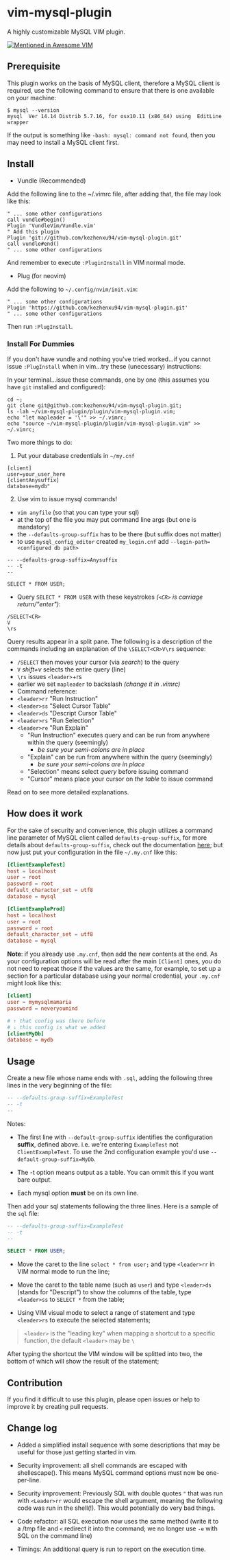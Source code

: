 # vim-mysql-plugin

A highly customizable MySQL VIM plugin.

[![Mentioned in Awesome VIM](https://awesome.re/mentioned-badge.svg)](https://github.com/akrawchyk/awesome-vim/)

## Prerequisite

This plugin works on the basis of MySQL client, therefore a MySQL client is required, use the following command to ensure that there is one available on your machine:

```shell
$ mysql --version
mysql  Ver 14.14 Distrib 5.7.16, for osx10.11 (x86_64) using  EditLine wrapper
```

If the output is something like `-bash: mysql: command not found`, then you may need to install a MySQL client first.

## Install

- Vundle (Recommended)

Add the following line to the ~/.vimrc file, after adding that, the file may look like this:

```vimrc
" ... some other configurations
call vundle#begin()
Plugin 'VundleVim/Vundle.vim'
" Add this plugin
Plugin 'git://github.com/kezhenxu94/vim-mysql-plugin.git'
call vundle#end()
" ... some other configurations
```

And remember to execute `:PluginInstall` in VIM normal mode.

- Plug (for neovim)

Add the following to `~/.config/nvim/init.vim`:
```vimrc
" ... some other configurations
Plugin 'https://github.com/kezhenxu94/vim-mysql-plugin.git'
" ... some other configurations
```

Then run `:PlugInstall`.

### Install For Dummies

If you don't have vundle and nothing you've tried worked...if you cannot issue `:PlugInstall` when in vim...try these (unecessary) instructions:

In your terminal...issue these commands, one by one (this assumes you have `git` installed and configured):

```
cd ~;
git clone git@github.com:kezhenxu94/vim-mysql-plugin.git;
ls -lah ~/vim-mysql-plugin/plugin/vim-mysql-plugin.vim;
echo "let mapleader = '\'" >> ~/.vimrc;
echo "source ~/vim-mysql-plugin/plugin/vim-mysql-plugin.vim" >> ~/.vimrc;
```

Two more things to do:
1. Put your database credentials in `~/my.cnf`
```
[client]
user=your_user_here
[clientAnysuffix]
database=mydb"
```
2. Use vim to issue mysql commands!

- `vim anyfile` (so that you can type your sql)
- at the top of the file you may put command line args (but one is mandatory)
 - the `--defaults-group-suffix` has to be there (but suffix does not matter)
  - to use `mysql_config_editor` created `my_login.cnf` add `--login-path=<configured db path>`

```
-- --defaults-group-suffix=Anysuffix
-- -t
--

SELECT * FROM USER;
```
- Query `SELECT * FROM USER` with these keystrokes _(`<CR>` is carriage return/"enter")_:

```
/SELECT<CR>
V
\rs
```

Query results appear in a split pane. The following is a description of the commands including an explanation of the `\SELECT<CR>V\rs` sequence:

- `/SELECT` then *<CR>* moves your cursor (via *search*) to the query
- `V` *shift+v* selects the entire query (line)
- `\rs` issues `<leader>`+rs
 - earlier we set `mapleader` to backslash _(change it in .vimrc)_
- Command reference:
 - `<leader>rr` "Run Instruction"
 - `<leader>ss` "Select Cursor Table"
 - `<leader>ds` "Descript Cursor Table"
 - `<leader>rs` "Run Selection"
 - `<leader>re` "Run Explain"
   - "Run Instruction" executes query and can be run from anywhere within the query (seemingly)
       - _be sure your semi-colons are in place_
    - "Explain" can be run from anywhere within the query (seemingly)
       - _be sure your semi-colons are in place_
    - "Selection" means select _query_ before issuing command
    - "Cursor" means place your cursor on _the table_ to issue command

Read on to see more detailed explanations.

## How does it work

For the sake of security and convenience, this plugin utilizes a command line parameter of MySQL client called `defaults-group-suffix`, for more details about `defaults-group-suffix`, check out the documentation [here](https://dev.mysql.com/doc/refman/5.5/en/option-file-options.html#option_general_defaults-group-suffix); but now just put your configuration in the file `~/.my.cnf` like this:

```conf
[ClientExampleTest]
host = localhost
user = root
password = root
default_character_set = utf8
database = mysql

[ClientExampleProd]
host = localhost
user = root
password = root
default_character_set = utf8
database = mysql
```

**Note**: if you already use `.my.cnf`, then add the new contents at the end. As your configuration options will be read after the main `[Client]` ones, you do not need to repeat those if the values are the same, for example, to set up a section for a particular database using your normal credential, your `.my.cnf` might look like this:

```conf
[client]
user = mymysqlmamaria
password = neveryoumind

# ↑ that config was there before
# ↓ this config is what we added
[clientMyDb]
database = mydb
```

## Usage

Create a new file whose name ends with `.sql`, adding the following three lines in the very beginning of the file:

```sql
-- --defaults-group-suffix=ExampleTest
-- -t
--
```

Notes:

- The first line with `--default-group-suffix` identifies the configuration **suffix**, defined above. i.e. we're entering `ExampleTest` not `ClientExampleTest`. To use the 2nd configuration example you'd use `--default-group-suffix=MyDb`.

- The -t option means output as a table. You can ommit this if you want bare output.

- Each mysql option **must** be on its own line.

Then add your sql statements following the three lines. Here is a sample of the `sql` file:

```sql
-- --defaults-group-suffix=ExampleTest
-- -t
--

SELECT * FROM USER;
```

- Move the caret to the line `select * from user;` and type `<leader>rr` in VIM normal mode to run the line;

- Move the caret to the table name (such as `user`) and type `<leader>ds` (stands for "Descript") to show the columns of the table, type `<leader>ss` to `SELECT *` from the table;

- Using VIM visual mode to select a range of statement and type `<leader>rs` to execute the selected statements;

> `<leader>` is the "leading key" when mapping a shortcut to a specific function, the default `<leader>` may be `\`

After typing the shortcut the VIM window will be splitted into two, the bottom of which will show the result of the statement;

## Contribution

If you find it difficult to use this plugin, please open issues or help to improve it by creating pull requests.

## Change log

- Added a simplified install sequence with some descriptions that may be useful for those just getting started in vim.

- Security improvement: all shell commands are escaped with shellescape(). This means MySQL command options must now be one-per-line.

- Security improvement: Previously SQL with double quotes `"` that was run with `<Leader>rr` would escape the shell argument, meaning the following code was run in the shell(!). This would potentially do very bad things.

- Code refactor: all SQL execution now uses the same method (write it to a /tmp file and `<` redirect it into the command; we no longer use `-e` with SQL on the command line)

- Timings: An additional query is run to report on the execution time.
